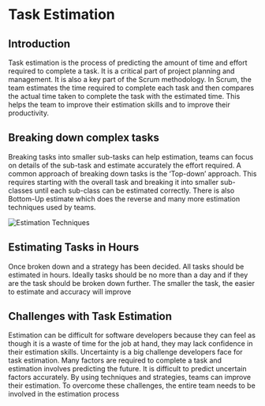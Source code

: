 # Task Estimation

## Introduction

Task estimation is the process of predicting the amount of time and effort required to complete a task. It is a critical part of project planning and management. It is also a key part of the Scrum methodology. In Scrum, the team estimates the time required to complete each task and then compares the actual time taken to complete the task with the estimated time. This helps the team to improve their estimation skills and to improve their productivity.

## Breaking down complex tasks
Breaking tasks into smaller sub-tasks can help estimation, teams can focus on details of the sub-task and estimate accurately the effort required. A common approach of breaking down tasks is the ‘Top-down’ approach. This requires starting with the overall task and breaking it into smaller sub-classes until each sub-class can be estimated correctly. There is also Bottom-Up estimate which does the reverse and many more estimation techniques used by teams.

![Estimation Techniques](https://www.7pace.com/wp-content/uploads/2022/03/03_Image_Techniques-Story-Estimation-scaled.jpg)

## Estimating Tasks in Hours
Once broken down and a strategy has been decided. All tasks should be estimated in hours. Ideally tasks should be no more than a day and if they are the task should be broken down further. The smaller the task, the easier to estimate and accuracy will improve

## Challenges with Task Estimation

Estimation can be difficult for software developers because they can feel as though it is a waste of time for the job at hand, they may lack confidence in their estimation skills. Uncertainty is a big challenge developers face for task estimation. Many factors are required to complete a task and estimation involves predicting the future. It is difficult to predict uncertain factors accurately. By using techniques and strategies, teams can improve their estimation. To overcome these challenges, the entire team needs to be involved in the estimation process